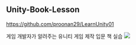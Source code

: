 ## Unity-Book-Lesson
https://github.com/proonan29/LearnUnity01

게임 개발자가 알려주는 유니티 게임 제작 입문 책 실습
<img src=https://github.com/user-attachments/assets/8d24b4ef-7156-4bdd-a4fb-ce57ba2256ab>
